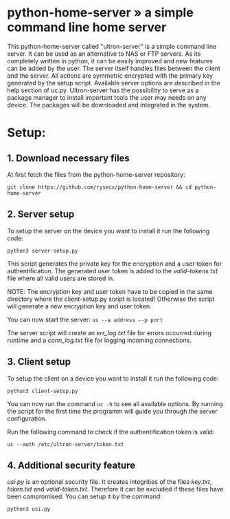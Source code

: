 # python-home-server » a simple command line home server

This python-home-server called "ultron-server" is a simple command line server. It can be used as an alternative to NAS or FTP servers. As its completely written in python, it can be easily improved and new features can be added by the user. The server itself handles files between the client and the server. All actions are symmetric encrypted with the primary key generated by the setup script. Available server options are described in the help section of uc.py. Ultron-server has the possibility to serve as a package manager to install important tools the user may needs on any device. The packages will be downloaded and integrated in the system.  

# Setup:

## 1. Download necessary files

At first fetch the files from the python-home-server repository:

`git clone https://github.com/rysecx/python-home-server && cd python-home-server`


## 2. Server setup

 To setup the server on the device you want to install it run the following code:

`python3 server-setup.py` 

  This script generates the private key for the encryption and a user token for authentification. The generated user token is added to the *valid-tokens.txt* file where all valid users are stored in.

  NOTE: The encryption key and user token have to be copied in the same directory where the client-setup.py script is located! Otherwise the script will generate a new encryption key and user token.

  You can now start the server: `us --a address --p port`

  The server script will create an *err_log.txt* file for errors occurred during runtime and a *conn_log.txt* file for logging incoming connections.
  

## 3. Client setup

To setup the client on a device you want to install it run the following code:

`python3 client-setup.py`

   You can now run the command `uc -h` to see all available options. By running the script for the first time the programm will guide you through the server configuration.

   Run the following command to check if the authentification token is valid: 
   
`uc --auth /etc/ultron-server/token.txt`

## 4. Additional security feature

*usi.py* is an optional security file. It creates integrities of the files *key.txt*, *token.txt* and *valid-token.txt*. Therefore it can be excluded if these files have been compromised. You can setup it by the command:

`python3 usi.py`


